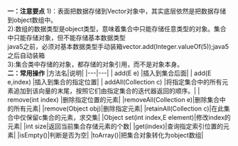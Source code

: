 **一：注意要点**
1)：表面把数据存储到Vector对象中，其实底层依然是把数据存储到object数组中。<br/>
2):数组的数据类型是object类型，意味着集合中只能存储任意类型的对象。集合中只能存储对象，但不能存储基本数据类型<br/>
java5之前，必须对基本数据类型手动装箱vector.add(Integer.valueOf(5));java5之后自动装箱<br/>
3):集合类中存储的对象，都存储的对象引用，而不是对象本身。<br/>
**二：常用操作**
|方法名|说明|
|---|---|
| add(E e)  |插入到集合后面|
| add(E e,index)  |插入到集合的指定位置|
| addAll(Collection c)  |将指定集合中的所有元素追加到该向量的末尾，按照它们由指定集合的迭代器返回的顺序。|
|  remove(int index) |删除指定位置的元素|
|removeAll(Collection e)|删除集合中的所有元素|
|remove(Object obj)|删除指定元素|
|retainAll(Collection c)|在此集合中仅保留c集合的元素，求交集|
|Object set(int index,E element)|修改index的元素|
|int size|返回当前集合存储元素的个数|
|get(index)|查询指定索引位置的元素|
|isEmpty()|判断是否为空|
|toArray()|把集合对象转化为object数组|